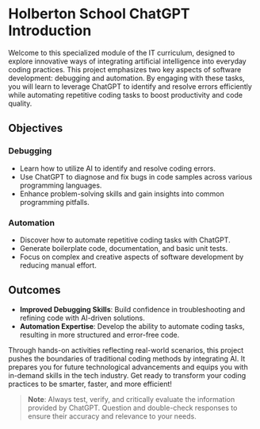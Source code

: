 # Holberton School ChatGPT Introduction

Welcome to this specialized module of the IT curriculum, designed to explore innovative ways of integrating artificial intelligence into everyday coding practices. This project emphasizes two key aspects of software development: debugging and automation. By engaging with these tasks, you will learn to leverage ChatGPT to identify and resolve errors efficiently while automating repetitive coding tasks to boost productivity and code quality.

## Objectives

### Debugging
- Learn how to utilize AI to identify and resolve coding errors.
- Use ChatGPT to diagnose and fix bugs in code samples across various programming languages.
- Enhance problem-solving skills and gain insights into common programming pitfalls.

### Automation
- Discover how to automate repetitive coding tasks with ChatGPT.
- Generate boilerplate code, documentation, and basic unit tests.
- Focus on complex and creative aspects of software development by reducing manual effort.

## Outcomes

- **Improved Debugging Skills**: Build confidence in troubleshooting and refining code with AI-driven solutions.
- **Automation Expertise**: Develop the ability to automate coding tasks, resulting in more structured and error-free code.

Through hands-on activities reflecting real-world scenarios, this project pushes the boundaries of traditional coding methods by integrating AI. It prepares you for future technological advancements and equips you with in-demand skills in the tech industry. Get ready to transform your coding practices to be smarter, faster, and more efficient!

> **Note**: Always test, verify, and critically evaluate the information provided by ChatGPT. Question and double-check responses to ensure their accuracy and relevance to your needs.